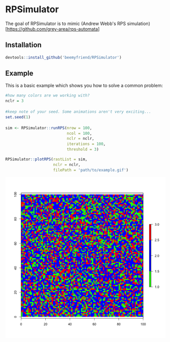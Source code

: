 
<!-- README.md is generated from README.Rmd. Please edit that file -->
RPSimulator
===========

The goal of RPSimulator is to mimic (Andrew Webb's RPS simulation)\[<https://github.com/grey-area/rps-automata>\]

Installation
------------

``` r
devtools::install_github('beemyfriend/RPSimulator')
```

Example
-------

This is a basic example which shows you how to solve a common problem:

``` r
#how many colors are we working with?
nclr = 3

#keep note of your seed. Some animations aren't very exciting...
set.seed(1)

sim <- RPSimulator::runRPS(nrow = 100,
                           ncol = 100,
                           nclr = nclr,
                           iterations = 100,
                           threshold = 3)
```

``` r
RPSimulator::plotRPS(rastList = sim,
                     nclr = nclr,
                     filePath = 'path/to/example.gif')
```

![An animation of RPS simulation](example.gif)
